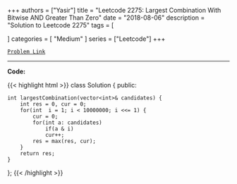 
+++
authors = ["Yasir"]
title = "Leetcode 2275: Largest Combination With Bitwise AND Greater Than Zero"
date = "2018-08-06"
description = "Solution to Leetcode 2275"
tags = [
    
]
categories = [
    "Medium"
]
series = ["Leetcode"]
+++



[`Problem Link`](https://leetcode.com/problems/largest-combination-with-bitwise-and-greater-than-zero/description/)

---

**Code:**

{{< highlight html >}}
class Solution {
public:

    int largestCombination(vector<int>& candidates) {
        int res = 0, cur = 0;
        for(int  i = 1; i < 10000000; i <<= 1) {
            cur = 0;
            for(int a: candidates)
                if(a & i)
                cur++;
            res = max(res, cur);
        }
        return res;
    }
};
{{< /highlight >}}

